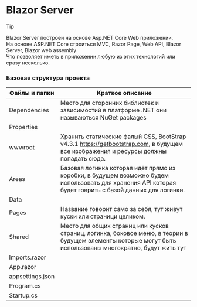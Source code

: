 # Blazor Server
> [!TIP]
> Blazor Server построен на основе Asp.NET Core Web приложении. <br>
> На основе ASP.NET Core строиться MVC, Razor Page, Web API, Blazor Server, Blazor web assembly<br>
>Что позволяет иметь в приложении любую из этих технологий или сразу несколько.

### Базовая структура проекта

| Файлы и папки    | Краткое описание                                                                                                                      |
|------------------|---------------------------------------------------------------------------------------------------------------------------------------|
| Dependencies     | Место для сторонних библиотек и зависимостий в  платформе .NET они называються NuGet packages                                         |
| Properties       |                                                                                                                                       |
| wwwroot          | Хранить статические фалый CSS,  BootStrap  v4.3.1 https://getbootstrap.com, в будущем все изображения и ресурсы должны попадать сюда. |
| Areas            | Базовая логинка которая идёт прямо из коробки, в будущем возможно будем использовать для хранения API которая будет говрить с базой данных для логинки.|
| Data             |                                                                                                                                       |
| Pages            | Название говорит само за себя, тут живут куски или страници целиком.  |
| Shared           | Место для общих страниц или кусков страниц, логинка, боковое меню, в теории в будущем элементы которые могут быть использованы многократно, будут жить тут                                                                                                                                |
| Imports.razor    |                                                                                                                                       |
| App.razor        |                                                                                                                                       |
| appsettings.json |                                                                                                                                       |
| Program.cs       |                                                                                                                                       |
| Startup.cs       |                                                                                                                                       |